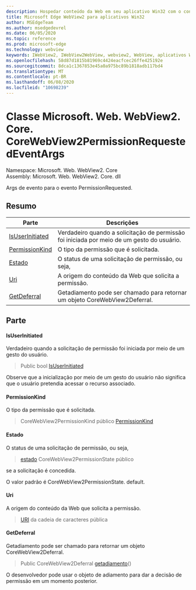 ```yaml
---
description: Hospedar conteúdo da Web em seu aplicativo Win32 com o controle WebView2 do Microsoft Edge
title: Microsoft Edge WebView2 para aplicativos Win32
author: MSEdgeTeam
ms.author: msedgedevrel
ms.date: 06/05/2020
ms.topic: reference
ms.prod: microsoft-edge
ms.technology: webview
keywords: IWebView2, IWebView2WebView, webview2, WebView, aplicativos Win32, Win32, Edge, ICoreWebView2, ICoreWebView2Controller, controle do navegador, HTML Edge
ms.openlocfilehash: 58d87d1815b81969c4424eacfcec26ffe425192e
ms.sourcegitcommit: 8dca1c1367853e45a0a975bc89b1818adb117bd4
ms.translationtype: MT
ms.contentlocale: pt-BR
ms.lasthandoff: 06/08/2020
ms.locfileid: "10698239"
---
```

# Classe Microsoft. Web. WebView2. Core. CoreWebView2PermissionRequestedEventArgs 

Namespace: Microsoft. Web. WebView2. Core \
Assembly: Microsoft. Web. WebView2. Core. dll

Args de evento para o evento PermissionRequested.

## Resumo

 Parte                        | Descrições
--------------------------------|---------------------------------------------
[IsUserInitiated](#isuserinitiated) | Verdadeiro quando a solicitação de permissão foi iniciada por meio de um gesto do usuário.
[PermissionKind](#permissionkind) | O tipo da permissão que é solicitada.
[Estado](#state) | O status de uma solicitação de permissão, ou seja,
[Uri](#uri) | A origem do conteúdo da Web que solicita a permissão.
[GetDeferral](#getdeferral) | Getadiamento pode ser chamado para retornar um objeto CoreWebView2Deferral.

## Parte

#### IsUserInitiated 

Verdadeiro quando a solicitação de permissão foi iniciada por meio de um gesto do usuário.

> Public bool [IsUserInitiated](#isuserinitiated)

Observe que a inicialização por meio de um gesto do usuário não significa que o usuário pretendia acessar o recurso associado.

#### PermissionKind 

O tipo da permissão que é solicitada.

> CoreWebView2PermissionKind público [PermissionKind](#permissionkind)

#### Estado 

O status de uma solicitação de permissão, ou seja,

> [estado](#state) CoreWebView2PermissionState público

se a solicitação é concedida.

O valor padrão é CoreWebView2PermissionState. default.

#### Uri 

A origem do conteúdo da Web que solicita a permissão.

> [URI](#uri) da cadeia de caracteres pública

#### GetDeferral 

Getadiamento pode ser chamado para retornar um objeto CoreWebView2Deferral.

> Public CoreWebView2Deferral [getadiamento](#getdeferral)()

O desenvolvedor pode usar o objeto de adiamento para dar a decisão de permissão em um momento posterior.

